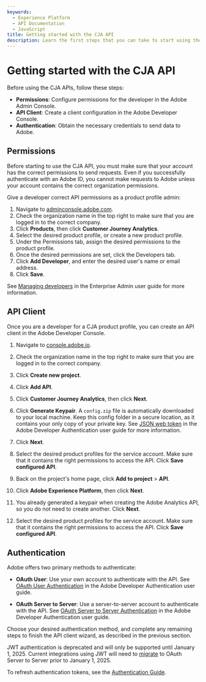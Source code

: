 ```yaml
---
keywords:
  - Experience Platform
  - API Documentation
  - JavaScript
title: Getting started with the CJA API
description: Learn the first steps that you can take to start using the CJA API.
---
```


# Getting started with the CJA API

Before using the CJA APIs, follow these steps:

* **Permissions**: Configure permissions for the developer in the Adobe Admin Console.
* **API Client**: Create a client configuration in the Adobe Developer Console.
* **Authentication**: Obtain the necessary credentials to send data to Adobe.

## Permissions

Before starting to use the CJA API, you must make sure that your account has the correct permissions to send requests. Even if you successfully authenticate with an Adobe ID, you cannot make requests to Adobe unless your account contains the correct organization permissions.

Give a developer correct API permissions as a product profile admin:

1. Navigate to [adminconsole.adobe.com](https://adminconsole.adobe.com).
2. Check the organization name in the top right to make sure that you are logged in to the correct company.
3. Click **Products**, then click **Customer Journey Analytics**.
4. Select the desired product profile, or create a new product profile.
5. Under the Permissions tab, assign the desired permissions to the product profile.
6. Once the desired permissions are set, click the Developers tab.
7. Click **Add Developer**, and enter the desired user's name or email address.
8. Click **Save**.

See [Managing developers](https://helpx.adobe.com/enterprise/using/manage-developers.html) in the Enterprise Admin user guide for more information.

## API Client

Once you are a developer for a CJA product profile, you can create an API client in the Adobe Developer Console.

1. Navigate to [console.adobe.io](https://console.adobe.io).
1. Check the organization name in the top right to make sure that you are logged in to the correct company.
1. Click **Create new project**.
1. Click **Add API**.
1. Click **Customer Journey Analytics**, then click **Next**.
1. Click **Generate Keypair**. A `config.zip` file is automatically downloaded to your local machine. Keep this config folder in a secure location, as it contains your only copy of your private key. See [JSON web token](https://www.adobe.io/authentication/auth-methods.html#!AdobeDocs/adobeio-auth/master/JWT/JWTCertificate.md) in the Adobe Developer Authentication user guide for more information.

1. Click **Next**.
1. Select the desired product profiles for the service account. Make sure that it contains the right permissions to access the API. Click **Save configured API**.
1. Back on the project's home page, click **Add to project** > **API**.
1. Click **Adobe Experience Platform**, then click **Next**.
1. You already generated a keypair when creating the Adobe Analytics API, so you do not need to create another. Click **Next**.
1. Select the desired product profiles for the service account. Make sure that it contains the right permissions to access the API. Click **Save configured API**.

## Authentication

Adobe offers two primary methods to authenticate:

* **OAuth User**: Use your own account to authenticate with the API. See [OAuth User Authentication](https://developer.adobe.com/developer-console/docs/guides/authentication/UserAuthentication/) in the Adobe Developer Authentication user guide.

* **OAuth Server to Server**: Use a server-to-server account to authenticate with the API. See [OAuth Server to Server Authentication](https://developer.adobe.com/developer-console/docs/guides/authentication/ServerToServerAuthentication/) in the Adobe Developer Authentication user guide.

Choose your desired authentication method, and complete any remaining steps to finish the API client wizard, as described in the previous section.

JWT authentication is deprecated and will only be supported until January 1, 2025. Current integrations using JWT will need to [migrate](https://developer.adobe.com/developer-console/docs/guides/authentication/ServerToServerAuthentication/migration/) to OAuth Server to Server prior to January 1, 2025.

To refresh authentication tokens, see the [Authentication Guide](https://developer.adobe.com/developer-console/docs/guides/authentication/UserAuthentication/IMS/#refreshing-access-tokens).
